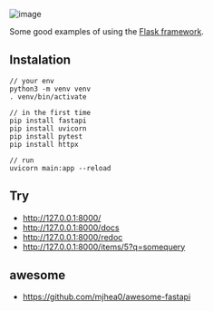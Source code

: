 ![image](https://user-images.githubusercontent.com/1257048/204164980-6e893ff8-f25a-44b9-8baa-1dc6770a3b2d.png)


Some good examples of using the [Flask framework](https://flask.palletsprojects.com/).


## Instalation

    // your env
    python3 -m venv venv
    . venv/bin/activate

    // in the first time
    pip install fastapi
    pip install uvicorn
    pip install pytest
    pip install httpx

    // run
    uvicorn main:app --reload


## Try

+ http://127.0.0.1:8000/
+ http://127.0.0.1:8000/docs
+ http://127.0.0.1:8000/redoc
+ http://127.0.0.1:8000/items/5?q=somequery


## awesome

- https://github.com/mjhea0/awesome-fastapi
